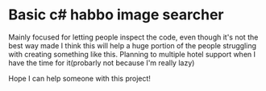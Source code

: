 # Basic c# habbo image searcher   
Mainly focused for letting people inspect the code, even though it's not the best way made I think this will help a huge portion of the people struggling with creating something like this. Planning to multiple hotel support when I have the time for it(probarly not because I'm really lazy)


Hope I can help someone with this project!
